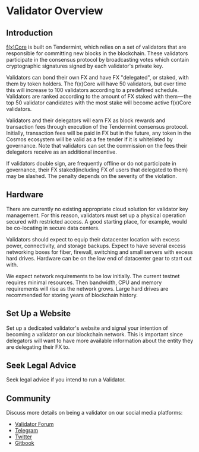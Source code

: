 # Validator Overview

## Introduction

[f(x)Core](https://github.com/FunctionX-SG/pundiai-docs/blob/main/pundi-ai/pundi-aifx/fxcore/what-is-fxcore.md) is built on Tendermint, which relies on a set of validators that are responsible for committing new blocks in the blockchain. These validators participate in the consensus protocol by broadcasting votes which contain cryptographic signatures signed by each validator's private key.

Validators can bond their own FX and have FX "delegated", or staked, with them by token holders. The f(x)Core will have 50 validators, but over time this will increase to 100 validators according to a predefined schedule. Validators are ranked according to the amount of FX staked with them — the top 50 validator candidates with the most stake will become active f(x)Core validators.

Validators and their delegators will earn FX as block rewards and transaction fees through execution of the Tendermint consensus protocol. Initially, transaction fees will be paid in FX but in the future, any token in the Cosmos ecosystem will be valid as a fee tender if it is whitelisted by governance. Note that validators can set the commission on the fees their delegators receive as an additional incentive.

If validators double sign, are frequently offline or do not participate in governance, their FX staked(including FX of users that delegated to them) may be slashed. The penalty depends on the severity of the violation.

## Hardware

There are currently no existing appropriate cloud solution for validator key management. For this reason, validators must set up a physical operation secured with restricted access. A good starting place, for example, would be co-locating in secure data centers.

Validators should expect to equip their datacenter location with excess power, connectivity, and storage backups. Expect to have several excess networking boxes for fiber, firewall, switching and small servers with excess hard drives. Hardware can be on the low end of datacenter gear to start out with.

We expect network requirements to be low initially. The current testnet requires minimal resources. Then bandwidth, CPU and memory requirements will rise as the network grows. Large hard drives are recommended for storing years of blockchain history.

## Set Up a Website

Set up a dedicated validator's website and signal your intention of becoming a validator on our blockchain network. This is important since delegators will want to have more available information about the entity they are delegating their FX to.

## Seek Legal Advice

Seek legal advice if you intend to run a Validator.

## Community

Discuss more details on being a validator on our social media platforms:

* [Validator Forum](https://forum.pundiscan.io/c/developers/function-x-validators/27)
* [Telegram](https://t.me/PundiAIFX)
* [Twitter](https://twitter.com/PundiAIFX)
* [Gitbook](https://functionx.gitbook.io/)
